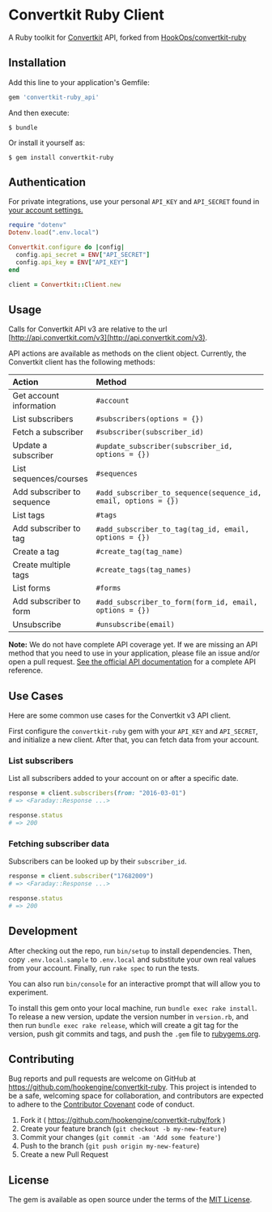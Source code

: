 # Convertkit Ruby Client

A Ruby toolkit for [Convertkit](https://convertkit.com/) API, forked from [HookOps/convertkit-ruby](https://github.com/HookOps/convertkit-ruby)

## Installation

Add this line to your application's Gemfile:

```ruby
gem 'convertkit-ruby_api'
```

And then execute:

    $ bundle

Or install it yourself as:

    $ gem install convertkit-ruby

## Authentication

For private integrations, use your personal ``API_KEY`` and ``API_SECRET`` found in [your account settings.](https://app.convertkit.com/account/edit)

```ruby
require "dotenv"
Dotenv.load(".env.local")

Convertkit.configure do |config|
  config.api_secret = ENV["API_SECRET"]
  config.api_key = ENV["API_KEY"]
end

client = Convertkit::Client.new
```

## Usage

Calls for Convertkit API v3 are relative to the url [http://api.convertkit.com/v3](http://api.convertkit.com/v3).

API actions are available as methods on the client object. Currently, the Convertkit client has the following methods:

| Action                  | Method                       |
|:------------------------|:-----------------------------|
| Get account information | `#account`                   |
| List subscribers        | `#subscribers(options = {})` |
| Fetch a subscriber      | `#subscriber(subscriber_id)` |
| Update a subscriber     | `#update_subscriber(subscriber_id, options = {})` |
| List sequences/courses  | `#sequences`                 |
| Add subscriber to sequence | `#add_subscriber_to_sequence(sequence_id, email, options = {})`|
| List tags               | `#tags`                      |
| Add subscriber to tag   | `#add_subscriber_to_tag(tag_id, email, options = {})`|
| Create a tag            | `#create_tag(tag_name)`      |
| Create multiple tags    | `#create_tags(tag_names)`|
| List forms              | `#forms`                     |
| Add subscriber to form  | `#add_subscriber_to_form(form_id, email, options = {})`|
| Unsubscribe             | `#unsubscribe(email)`        |

**Note:** We do not have complete API coverage yet. If we are missing an API method that you need to use in your application, please file an issue and/or open a pull request. [See the official API documentation](http://kb.convertkit.com/article/api-documentation-v3/) for a complete API reference.

## Use Cases

Here are some common use cases for the Convertkit v3 API client.

First configure the ``convertkit-ruby`` gem with your ``API_KEY`` and ``API_SECRET``, and initialize a new client. After that, you can fetch data from your account.

### List subscribers

List all subscribers added to your account on or after a specific date.

```ruby
response = client.subscribers(from: "2016-03-01")
# => <Faraday::Response ...>

response.status
# => 200
```

### Fetching subscriber data

Subscribers can be looked up by their ``subscriber_id``.

```ruby
response = client.subscriber("17682009")
# => <Faraday::Response ...>

response.status
# => 200
```

## Development

After checking out the repo, run `bin/setup` to install dependencies. Then, copy `.env.local.sample` to `.env.local` and substitute your own real values from your account. Finally, run `rake spec` to run the tests.

You can also run `bin/console` for an interactive prompt that will allow you to experiment.

To install this gem onto your local machine, run `bundle exec rake install`. To release a new version, update the version number in `version.rb`, and then run `bundle exec rake release`, which will create a git tag for the version, push git commits and tags, and push the `.gem` file to [rubygems.org](https://rubygems.org).

## Contributing

Bug reports and pull requests are welcome on GitHub at https://github.com/hookengine/convertkit-ruby. This project is intended to be a safe, welcoming space for collaboration, and contributors are expected to adhere to the [Contributor Covenant](http://contributor-covenant.org) code of conduct.

1. Fork it ( https://github.com/hookengine/convertkit-ruby/fork )
2. Create your feature branch (`git checkout -b my-new-feature`)
3. Commit your changes (`git commit -am 'Add some feature'`)
4. Push to the branch (`git push origin my-new-feature`)
5. Create a new Pull Request

## License

The gem is available as open source under the terms of the [MIT License](http://opensource.org/licenses/MIT).
